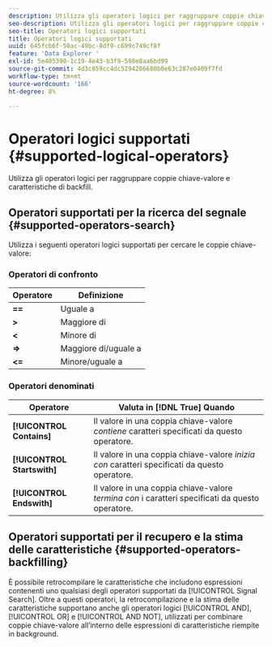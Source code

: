 ```yaml
---
description: Utilizza gli operatori logici per raggruppare coppie chiave-valore e caratteristiche di backfill.
seo-description: Utilizza gli operatori logici per raggruppare coppie chiave-valore e caratteristiche di backfill.
seo-title: Operatori logici supportati
title: Operatori logici supportati
uuid: 645fcb6f-50ac-49bc-8df9-c699c749cf8f
feature: 'Data Explorer '
exl-id: 5e405390-1c19-4e43-b3f9-598e8aa6bd99
source-git-commit: 4d3c859cc4dc5294286680b0e63c287e0409f7fd
workflow-type: tm+mt
source-wordcount: '166'
ht-degree: 8%

---
```


# Operatori logici supportati {#supported-logical-operators}

Utilizza gli operatori logici per raggruppare coppie chiave-valore e caratteristiche di backfill.

## Operatori supportati per la ricerca del segnale {#supported-operators-search}

Utilizza i seguenti operatori logici supportati per cercare le coppie chiave-valore:

### Operatori di confronto

| Operatore | Definizione |
|---|---|
| **==** | Uguale a |
| **>** | Maggiore di |
| **&lt;** | Minore di |
| **=>** | Maggiore di/uguale a |
| **&lt;=** | Minore/uguale a |

### Operatori denominati

| Operatore | Valuta in [!DNL True] Quando |
|---|---|
| **[!UICONTROL Contains]** | Il valore in una coppia chiave-valore *contiene* caratteri specificati da questo operatore. |
| **[!UICONTROL Startswith]** | Il valore in una coppia chiave-valore *inizia con* caratteri specificati da questo operatore. |
| **[!UICONTROL Endswith]** | Il valore in una coppia chiave-valore *termina con* i caratteri specificati da questo operatore. |

## Operatori supportati per il recupero e la stima delle caratteristiche {#supported-operators-backfilling}

È possibile retrocompilare le caratteristiche che includono espressioni contenenti uno qualsiasi degli operatori supportati da [!UICONTROL Signal Search]. Oltre a questi operatori, la retrocompilazione e la stima delle caratteristiche supportano anche gli operatori logici [!UICONTROL AND], [!UICONTROL OR] e [!UICONTROL AND NOT], utilizzati per combinare coppie chiave-valore all’interno delle espressioni di caratteristiche riempite in background.
